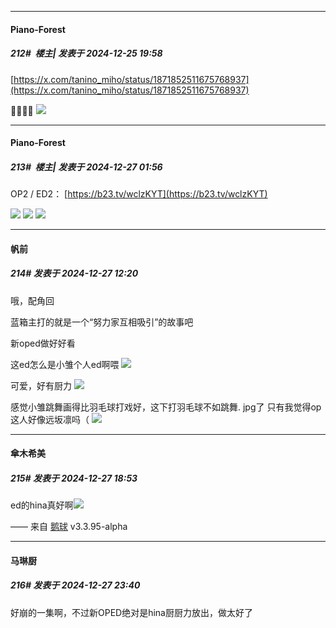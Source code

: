 ﻿
*****

####  Piano-Forest  
##### 212#         楼主| 发表于 2024-12-25 19:58

[https://x.com/tanino_miho/status/1871852511675768937](https://x.com/tanino_miho/status/1871852511675768937)

🎄🦌🎁🌟
<img src="https://p.sda1.dev/21/1c4d53b3c324fba1fdb9753d2b3ffdcf/20241225_195748.jpg" referrerpolicy="no-referrer">


*****

####  Piano-Forest  
##### 213#         楼主| 发表于 2024-12-27 01:56

OP2 / ED2：
[https://b23.tv/wclzKYT](https://b23.tv/wclzKYT)

<img src="https://p.sda1.dev/21/609603d676c1488e92acca5180ae29af/20241227_014730.jpg" referrerpolicy="no-referrer">
<img src="https://p.sda1.dev/21/510acf5ff9aa92c6ebd7f5358a7b8550/20241227_014734.jpg" referrerpolicy="no-referrer">

<img src="https://p.sda1.dev/21/703924835423c37b3566ac86b00d6bfb/20241227_014736.jpg" referrerpolicy="no-referrer">


*****

####  帆前  
##### 214#       发表于 2024-12-27 12:20

哦，配角回

蓝箱主打的就是一个“努力家互相吸引”的故事吧

新oped做好好看

这ed怎么是小雏个人ed啊喂
<img src="https://p.sda1.dev/21/e8b9523dabb001af38e49610dcb1c8c8/Screenshot_20241227_120303_com.huawei.browser.jpg" referrerpolicy="no-referrer">

可爱，好有厨力
<img src="https://p.sda1.dev/21/260fb19283a80a54abe5dedbc01a678b/Screenshot_20241227_120738_com.huawei.browser.jpg" referrerpolicy="no-referrer">

感觉小雏跳舞画得比羽毛球打戏好，这下打羽毛球不如跳舞. jpg了
只有我觉得op这人好像远坂凛吗（
<img src="https://p.sda1.dev/21/b6ad9dfa97724c8bf8787c3250c02a4e/Screenshot_20241227_113418_com.huawei.browser.jpg" referrerpolicy="no-referrer">


*****

####  傘木希美  
##### 215#       发表于 2024-12-27 18:53

ed的hina真好啊<img src="https://static.saraba1st.com/image/smiley/face2017/033.png" referrerpolicy="no-referrer">

—— 来自 [鹅球](https://www.pgyer.com/xfPejhuq) v3.3.95-alpha


*****

####  马琳厨  
##### 216#       发表于 2024-12-27 23:40

好崩的一集啊，不过新OPED绝对是hina厨厨力放出，做太好了

